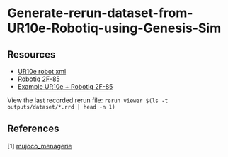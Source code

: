 # Generate-rerun-dataset-from-UR10e-Robotiq-using-Genesis-Sim

## Resources
- [UR10e robot xml](https://github.com/google-deepmind/mujoco_menagerie/tree/main/universal_robots_ur10e)
- [Robotiq 2F-85](https://github.com/google-deepmind/mujoco_menagerie/blob/main/robotiq_2f85/README.md)
- [Example UR10e + Robotiq 2F-85](https://github.com/google-deepmind/mujoco_menagerie/issues/37#issuecomment-1862723050)


View the last recorded rerun file:
`rerun viewer $(ls -t outputs/dataset/*.rrd | head -n 1)`



## References
[1] [mujoco_menagerie](https://github.com/google-deepmind/mujoco_menagerie)